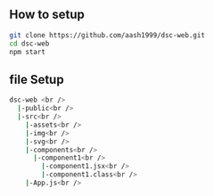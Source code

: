 
## How to setup
```sh
git clone https://github.com/aash1999/dsc-web.git
cd dsc-web
npm start
```

## file Setup
```bash
dsc-web <br />
  |-public<br />
  |-src<br />
    |-assets<br />
    |-img<br />
    |-svg<br />
    |-components<br />
      |-component1<br />
        |-component1.jsx<br />
        |-component1.class<br />
    |-App.js<br />
```
